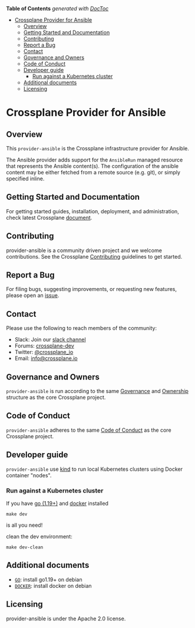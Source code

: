 <!-- START doctoc generated TOC please keep comment here to allow auto update -->
<!-- DON'T EDIT THIS SECTION, INSTEAD RE-RUN doctoc TO UPDATE -->
**Table of Contents**  *generated with [DocToc](https://github.com/thlorenz/doctoc)*

- [Crossplane Provider for Ansible](#crossplane-provider-for-ansible)
  - [Overview](#overview)
  - [Getting Started and Documentation](#getting-started-and-documentation)
  - [Contributing](#contributing)
  - [Report a Bug](#report-a-bug)
  - [Contact](#contact)
  - [Governance and Owners](#governance-and-owners)
  - [Code of Conduct](#code-of-conduct)
  - [Developer guide](#developer-guide)
    - [Run against a Kubernetes cluster](#run-against-a-kubernetes-cluster)
  - [Additional documents](#additional-documents)
  - [Licensing](#licensing)

<!-- END doctoc generated TOC please keep comment here to allow auto update -->

# Crossplane Provider for Ansible

## Overview

This `provider-ansible` is the Crossplane infrastructure provider for Ansible.

The Ansible provider adds support for the `AnsibleRun` managed resource that
represents the Ansible content(s). The configuration of the ansible content may be
either fetched from a remote source (e.g. git), or simply specified inline.


## Getting Started and Documentation

For getting started guides, installation, deployment, and administration, check latest
Crossplane [document](https://crossplane.io/docs/).

## Contributing

provider-ansible is a community driven project and we welcome contributions. See the
Crossplane
[Contributing](https://github.com/crossplane/crossplane/blob/master/CONTRIBUTING.md)
guidelines to get started.

## Report a Bug

For filing bugs, suggesting improvements, or requesting new features, please
open an [issue](https://github.com/crossplane-contrib/provider-ansible/issues).

## Contact

Please use the following to reach members of the community:

* Slack: Join our [slack channel](https://slack.crossplane.io)
* Forums:
  [crossplane-dev](https://groups.google.com/forum/#!forum/crossplane-dev)
* Twitter: [@crossplane_io](https://twitter.com/crossplane_io)
* Email: [info@crossplane.io](mailto:info@crossplane.io)

## Governance and Owners

`provider-ansible` is run according to the same
[Governance](https://github.com/crossplane/crossplane/blob/master/GOVERNANCE.md)
and [Ownership](https://github.com/crossplane/crossplane/blob/master/OWNERS.md)
structure as the core Crossplane project.

## Code of Conduct

`provider-ansible` adheres to the same [Code of
Conduct](https://github.com/crossplane/crossplane/blob/master/CODE_OF_CONDUCT.md)
as the core Crossplane project.

## Developer guide

`provider-ansible` use [kind](https://github.com/kubernetes-sigs/kind) to run local Kubernetes clusters using Docker container "nodes".

### Run against a Kubernetes cluster

If you have [go (1.19+)](https://golang.org/doc/devel/release.html#policy) and [docker](https://www.docker.com/) installed 

```console
make dev
```
is all you need!

clean the dev environment:
```console
make dev-clean
```

## Additional documents

- [`GO`](https://tecadmin.net/install-go-on-debian/): install go1.19+ on debian
- [`DOCKER`](https://docs.docker.com/engine/install/debian/): install docker on debian

## Licensing

provider-ansible is under the Apache 2.0 license.
